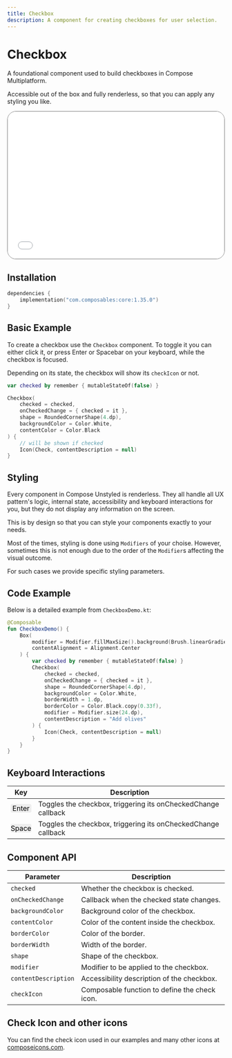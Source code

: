 ```yaml
---
title: Checkbox
description: A component for creating checkboxes for user selection.
---
```


# Checkbox

A foundational component used to build checkboxes in Compose Multiplatform.

Accessible out of the box and fully renderless, so that you can apply any styling you like.

<div style="position: relative; max-width: 800px; height: 340px; border-radius: 20px; overflow: hidden; border: 1px solid #777;">
    <iframe id="demoIframe" style="position: absolute; top: 0; left: 0; width: 100%; height: 100%; border: none;" src="../demo/index.html?id=checkbox" title="Demo" allow="accelerometer; autoplay; clipboard-write; encrypted-media; gyroscope; picture-in-picture; web-share" referrerpolicy="strict-origin-when-cross-origin"></iframe>
</div>


## Installation

```kotlin title="build.gradle.kts"
dependencies {
    implementation("com.composables:core:1.35.0")
}
```

## Basic Example

To create a checkbox use the `Checkbox` component. To toggle it you can either click it, or press Enter or Spacebar on your keyboard, while the checkbox is focused.

Depending on its state, the checkbox will show its `checkIcon` or not.

```kotlin
var checked by remember { mutableStateOf(false) }

Checkbox(
    checked = checked,
    onCheckedChange = { checked = it },
    shape = RoundedCornerShape(4.dp),
    backgroundColor = Color.White,
    contentColor = Color.Black
) {
    // will be shown if checked
    Icon(Check, contentDescription = null)
}
```

## Styling

Every component in Compose Unstyled is renderless. They all handle all UX pattern's logic, internal state, accessibility and keyboard interactions for you, but they do not display any information on the screen. 

This is by design so that you can style your components exactly to your needs.

Most of the times, styling is done using `Modifiers` of your choise. However, sometimes this is not enough due to the order of the `Modifier`s affecting the visual outcome.

For such cases we provide specific styling parameters. 


## Code Example

Below is a detailed example from `CheckboxDemo.kt`:

```kotlin
@Composable
fun CheckboxDemo() {
    Box(
        modifier = Modifier.fillMaxSize().background(Brush.linearGradient(listOf(Color(0xFF8E2DE2), Color(0xFF4A00E0)))),
        contentAlignment = Alignment.Center
    ) {
        var checked by remember { mutableStateOf(false) }
        Checkbox(
            checked = checked,
            onCheckedChange = { checked = it },
            shape = RoundedCornerShape(4.dp),
            backgroundColor = Color.White,
            borderWidth = 1.dp,
            borderColor = Color.Black.copy(0.33f),
            modifier = Modifier.size(24.dp),
            contentDescription = "Add olives"
        ) {
            Icon(Check, contentDescription = null)
        }
    }
}
```

## Keyboard Interactions

| Key                                   | Description                                                   |
|---------------------------------------|---------------------------------------------------------------|
| <div class="keyboard-key">Enter</div> | Toggles the checkbox, triggering its onCheckedChange callback |
| <div class="keyboard-key">Space</div> | Toggles the checkbox, triggering its onCheckedChange callback |

## Component API

| Parameter           | Description                                                     |
|---------------------|-----------------------------------------------------------------|
| `checked`           | Whether the checkbox is checked.                                |
| `onCheckedChange`   | Callback when the checked state changes.                        |
| `backgroundColor`   | Background color of the checkbox.                               |
| `contentColor`      | Color of the content inside the checkbox.                       |
| `borderColor`       | Color of the border.                                            |
| `borderWidth`       | Width of the border.                                            |
| `shape`             | Shape of the checkbox.                                          |
| `modifier`          | Modifier to be applied to the checkbox.                         |
| `contentDescription`| Accessibility description of the checkbox.                      |
| `checkIcon`         | Composable function to define the check icon.                   |

<style>
.keyboard-key {
  background-color: #EEEEEE;
  color: black;
  text-align: center;
  border-radius: 4px;
}
</style>

## Check Icon and other icons

You can find the check icon used in our examples and many other icons at [composeicons.com](https://composeicons.com).

